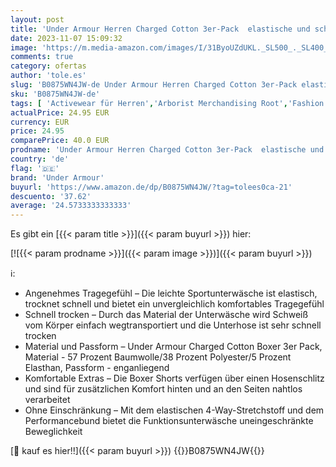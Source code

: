 ```yaml
---
layout: post
title: 'Under Armour Herren Charged Cotton 3er-Pack  elastische und schnelltrocknende Boxershorts  Black / Black / Black  S'
date: 2023-11-07 15:09:32
image: 'https://m.media-amazon.com/images/I/31ByoUZdUKL._SL500_._SL400_.jpg'
comments: true
category: ofertas
author: 'tole.es'
slug: 'B0875WN4JW-de Under Armour Herren Charged Cotton 3er-Pack elastische und...'
sku: 'B0875WN4JW-de'
tags: [ 'Activewear für Herren','Arborist Merchandising Root','Fashion','Herrenbekleidung','Herrenmode','Self Service','Special Features Stores','Sport & Freizeit','Sports-Promotions','Sportunterhosen für Herren','Sportunterwäsche für Herren','Under Armour SS-23','ef3a019d-6628-41d5-b303-291126686917_0','ef3a019d-6628-41d5-b303-291126686917_5701','ef3a019d-6628-41d5-b303-291126686917_7401','under armour','🇩🇪', ]
actualPrice: 24.95 EUR
currency: EUR
price: 24.95
comparePrice: 40.0 EUR
prodname: 'Under Armour Herren Charged Cotton 3er-Pack  elastische und schnelltrocknende Boxershorts  Black / Black / Black  S'
country: 'de'
flag: '🇩🇪'
brand: 'Under Armour'
buyurl: 'https://www.amazon.de/dp/B0875WN4JW/?tag=tolees0ca-21'
descuento: '37.62'
average: '24.5733333333333'
---
```


Es gibt ein [{{< param title >}}]({{< param buyurl >}}) hier:

[![{{< param prodname >}}]({{< param image >}})]({{< param buyurl >}})

ℹ️:

- Angenehmes Tragegefühl – Die leichte Sportunterwäsche ist elastisch, trocknet schnell und bietet ein unvergleichlich komfortables Tragegefühl
- Schnell trocken – Durch das Material der Unterwäsche wird Schweiß vom Körper einfach wegtransportiert und die Unterhose ist sehr schnell trocken
- Material und Passform – Under Armour Charged Cotton Boxer 3er Pack, Material - 57 Prozent Baumwolle/38 Prozent Polyester/5 Prozent Elasthan, Passform - enganliegend
- Komfortable Extras – Die Boxer Shorts verfügen über einen Hosenschlitz und sind für zusätzlichen Komfort hinten und an den Seiten nahtlos verarbeitet
- Ohne Einschränkung – Mit dem elastischen 4-Way-Stretchstoff und dem Performancebund bietet die Funktionsunterwäsche uneingeschränkte Beweglichkeit

[🛒 kauf es hier!!]({{< param buyurl >}})
{{<world>}}B0875WN4JW{{</world>}}
